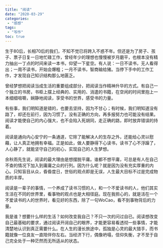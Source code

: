 ```yaml
---
title: "阅读"
date: "2020-03-29"
categories:
 - "感想"
tags:
 - "写作"
toc: true
---
```


生于80后，长相70后的我们，不知不觉已将跨入不惑不年。但还是为了房子、孩子、票子日复一日地忙碌工作，曾经年少的理想也慢慢被岁月磨平，也根本没有精力抽出一丁点的时间来读一本书，仰望一下星空。有人说：一日不读书，无人看得出；一周不读书，开始会爆粗；一月不读书，智商输给猪。当停下手中的工作工作，才发现自己知识结构那么地匮乏。

曾经梦想把阅读当成生活的重要组成部分，把阅读当作精神升华的方式。有自己一个独立的书房，书柜上摆上经典的、实用的、消遣的书籍，在空闲的时间里抱上一本细细咀嚼，娴静地阅读，享受书的世界，感受书的力量。

有些事，我们明知道是错的，也要去坚持，因为不甘心；有时候，我们明知道没有路了，却还在前行，因为习惯了。没有正确的方向，再多报努力也可能没有结果。阅读才能使自己的内心强大，也不会陷入死胡同，走正确的路，即时放弃错误的持着。

阅读是通向内心安宁的一条通道，它除了能解决人的生存之外，还能给心灵以慰藉，让人真正地拥有幸福。正是如此，做人要静得下心读书，读书了心不浮躁了，人心静了，就能坚守自己的初心，实现自己的人生梦想。

余秋雨先生说，阅读的最大理由是想摆脱平庸。谁都不想平庸，可总是有人在自己不查的情况下加入到庸庸之众的行列。因为什么呢？就是因为没有充实厚重的内心。只知盲目从众，昏昏度日，世俗的观点即是无误，人生最大目标不过是完成物质的丰厚。

阅读是一辈子的事情，一个养成了读书习惯的人，和一个不爱读书的人，他们其实生活在不同的世界里，看事物的观点也是大相径庭。现在我担心的，就是活在一个不爱读书的人的世界时，看见好的东西，除了一句WoCao，看不到事物背后的力量。

我是谁？想要什么样的生活？如何改变我自己？不只一次的问过自已。阅读想改变自己最基础的要求，通过阅读开阔自己的眼界，才能更容易看透彻一些事情，才能清楚地认识到真正需要什么。在人生的漫长旅途中，孤独是心灵的最大猎手，而书籍就像一位良友一直陪伴你左右。当经济下行，偶像坍塌，信仰失衡，才不至于自己完全处于一种茫然而无所适从的状态。